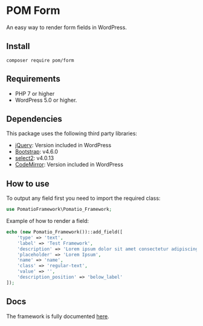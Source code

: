 # POM Form
An easy way to render form fields in WordPress.

## Install
```
composer require pom/form
```

## Requirements
* PHP 7 or higher
* WordPress 5.0 or higher.

## Dependencies
This package uses the following third party libraries:
* [jQuery](https://jquery.com/): Version included in WordPress
* [Bootstrap](https://getbootstrap.com/): v4.6.0
* [select2](https://select2.org/): v4.0.13
* [CodeMirror](https://codemirror.net/): Version included in WordPress

## How to use
To output any field first you need to import the required class:

```PHP
use PomatioFramework\Pomatio_Framework;
```

Example of how to render a field:

```PHP
echo (new Pomatio_Framework())::add_field([
    'type' => 'text',
    'label' => 'Test Framework',
    'description' => 'Lorem ipsum dolor sit amet consectetur adipiscing elit',
    'placeholder' => 'Lorem Ipsum',
    'name' => 'name',
    'class' => 'regular-text',
    'value' => '',
    'description_position' => 'below_label'
]);
```

## Docs
The framework is fully documented [here](docs/index.md).
